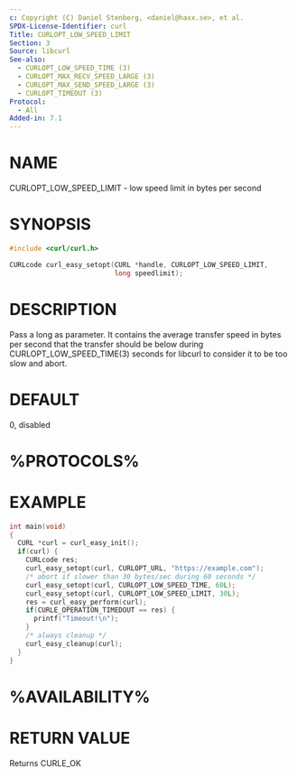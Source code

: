 ```yaml
---
c: Copyright (C) Daniel Stenberg, <daniel@haxx.se>, et al.
SPDX-License-Identifier: curl
Title: CURLOPT_LOW_SPEED_LIMIT
Section: 3
Source: libcurl
See-also:
  - CURLOPT_LOW_SPEED_TIME (3)
  - CURLOPT_MAX_RECV_SPEED_LARGE (3)
  - CURLOPT_MAX_SEND_SPEED_LARGE (3)
  - CURLOPT_TIMEOUT (3)
Protocol:
  - All
Added-in: 7.1
---
```


# NAME

CURLOPT_LOW_SPEED_LIMIT - low speed limit in bytes per second

# SYNOPSIS

~~~c
#include <curl/curl.h>

CURLcode curl_easy_setopt(CURL *handle, CURLOPT_LOW_SPEED_LIMIT,
                          long speedlimit);
~~~

# DESCRIPTION

Pass a long as parameter. It contains the average transfer speed in bytes per
second that the transfer should be below during
CURLOPT_LOW_SPEED_TIME(3) seconds for libcurl to consider it to be too
slow and abort.

# DEFAULT

0, disabled

# %PROTOCOLS%

# EXAMPLE

~~~c
int main(void)
{
  CURL *curl = curl_easy_init();
  if(curl) {
    CURLcode res;
    curl_easy_setopt(curl, CURLOPT_URL, "https://example.com");
    /* abort if slower than 30 bytes/sec during 60 seconds */
    curl_easy_setopt(curl, CURLOPT_LOW_SPEED_TIME, 60L);
    curl_easy_setopt(curl, CURLOPT_LOW_SPEED_LIMIT, 30L);
    res = curl_easy_perform(curl);
    if(CURLE_OPERATION_TIMEDOUT == res) {
      printf("Timeout!\n");
    }
    /* always cleanup */
    curl_easy_cleanup(curl);
  }
}
~~~

# %AVAILABILITY%

# RETURN VALUE

Returns CURLE_OK
